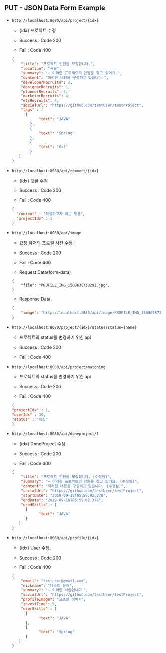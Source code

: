 ## PUT - JSON Data Form Example

* `http://localhost:8080/api/project/{idx}`

  * {idx} 프로젝트 수정

  * Success : Code 200

  * Fail : Code 400

  ```JSON
  {
      "title": "프로젝트 인원을 모집합니다.",
      "location": "서울",
      "summary": "~ 이러한 프로젝트의 인원을 찾고 있어요.",
      "content": "이러한 내용을 구성하고 있습니다.",
      "developerRecruits": 2,
      "designerRecruits": 1,
      "plannerRecruits": 4,
      "marketerRecruits": 4,
      "etcRecruits": 4,
      "socialUrl": "https://github.com/testUser/testProject",
      "tags" : [
        {
              "text": "JAVA"
          },
          {
              "text": "Spring"
          },
          {
              "text": "Git"
          }
     ]
  }
  ```

* `http://localhost:8080/api/comment/{idx}`

  * {idx} 댓글 수정

  * Success : Code 200

  * Fail : Code 400

  ```JSON
  {
    "content" : "작성하고자 하는 댓글",
    "projectIdx" : 1
  }
  ```

* `http://localhost:8080/api/image`

  * 요청 유저의 프로필 사진 수정

  * Success : Code 200

  * Fail : Code 400

  * Request Data(form-data)
  ```
  {
      "file": "PROFILE_IMG_1568638730292.jpg",
  }
  ```

  * Response Data

  ```JSON
  {
      "image": "http://localhost:8080/api/image/PROFILE_IMG_1568638730292.jpg",
  }
  ```

* `http://localhost:8080/project/{idx}/status?status={name}`

  * 프로젝트의 status를 변경하기 위한 api

  * Success : Code 200

  * Fail : Code 400

* `http://localhost:8080/api/project/matching`

  * 프로젝트의 status를 변경하기 위한 api

  * Success : Code 200

  * Fail : Code 400

  ```JSON
  {
  "projectIdx" : 1,
  "userIdx" : 39,
  "status" : "매칭"
  }
  ```

* `http://localhost:8080/api/doneproject/1`

  * {idx} DoneProject 수정.

  * Success : Code 200

  * Fail : Code 400

  ```JSON
  {
      "title": "프로젝트 인원을 모집합니다. (수정됨)",
      "summary": "~ 이러한 프로젝트의 인원을 찾고 있어요. (수정됨)",
      "content": "이러한 내용을 구성하고 있습니다. (수정됨)",
      "socialUrl": "https://github.com/testUser/testProject",
      "startDate": "2019-09-18T05:59:02.378",
      "endDate": "2019-09-18T05:59:02.378",
      "usedSkills" : [
        {
              "text": "JAVA"
        }
     ]
  }
  ```

* `http://localhost:8080/api/profile/{idx}`

  * {idx} User 수정.

  * Success : Code 200

  * Fail : Code 400

  ```JSON
  {     
      "email": "testuser@gmail.com",
      "nickname": "테스트 유저",
      "summary": "~ 이러한 사람입니다.",
      "socialUrl": "https://github.com/testUser/testProject",
      "profileImage": "프로필 이미지",
      "investTime": 5,
      "userSkills" : [
        {
              "text": "JAVA"
        },
        {
              "text": "Spring"
        }
     ]
  }
  ```

